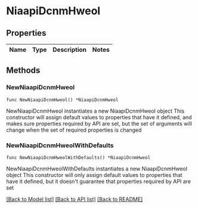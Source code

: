 # NiaapiDcnmHweol

## Properties

Name | Type | Description | Notes
------------ | ------------- | ------------- | -------------

## Methods

### NewNiaapiDcnmHweol

`func NewNiaapiDcnmHweol() *NiaapiDcnmHweol`

NewNiaapiDcnmHweol instantiates a new NiaapiDcnmHweol object
This constructor will assign default values to properties that have it defined,
and makes sure properties required by API are set, but the set of arguments
will change when the set of required properties is changed

### NewNiaapiDcnmHweolWithDefaults

`func NewNiaapiDcnmHweolWithDefaults() *NiaapiDcnmHweol`

NewNiaapiDcnmHweolWithDefaults instantiates a new NiaapiDcnmHweol object
This constructor will only assign default values to properties that have it defined,
but it doesn't guarantee that properties required by API are set


[[Back to Model list]](../README.md#documentation-for-models) [[Back to API list]](../README.md#documentation-for-api-endpoints) [[Back to README]](../README.md)


